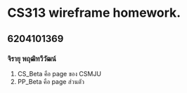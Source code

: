 # CS313 wireframe homework.
## 6204101369
### จิรายุ พฤฒิทวีวัฒน์
1. CS_Beta คือ page ของ CSMJU
2. PP_Beta คือ page ส่วนตัว